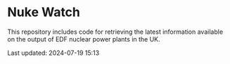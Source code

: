 # Nuke Watch

This repository includes code for retrieving the latest information available on the output of EDF nuclear power plants in the UK.

Last updated: 2024-07-19 15:13